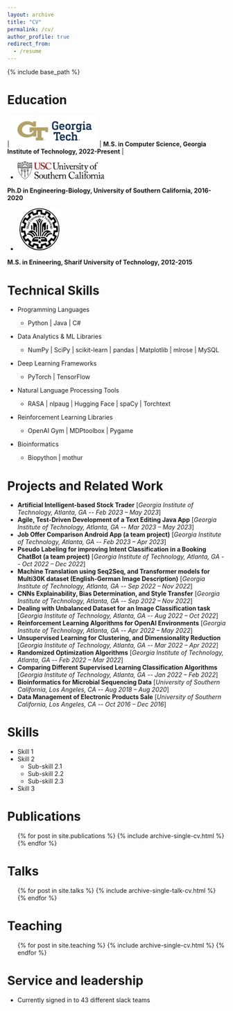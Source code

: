 ```yaml
---
layout: archive
title: "CV"
permalink: /cv/
author_profile: true
redirect_from:
  - /resume
---
```


{% include base_path %}

Education
======

| <img src="/images/GT_logo.png" alt="USC" width="200px"> | **M.S. in Computer Science, Georgia Institute of Technology, 2022-Present** |


- <img src="/images/usc_logo.png" alt="USC" width="200px"> 
**Ph.D in Engineering-Biology, University of Southern California, 2016-2020**



- <img src="/images/sharif_logo.png" alt="SUT" height="100" width="100"> 
**M.S. in Enineering, Sharif University of Technology, 2012-2015**
  

Technical Skills
======
* Programming Languages
  * Python  \|  Java  \|  C#


* Data Analytics & ML Libraries
  * NumPy  \|  SciPy  \|  scikit-learn  \|  pandas  \|  Matplotlib  \|  mlrose  \|  MySQL

* Deep Learning Frameworks
  * PyTorch  \|  TensorFlow


* Natural Language Processing Tools
  * RASA  \|  nlpaug  \|  Hugging Face  \|  spaCy  \|  Torchtext


* Reinforcement Learning Libraries
  * OpenAI Gym  \|  MDPtoolbox  \|  Pygame


* Bioinformatics
  * Biopython  \|  mothur


Projects and Related Work
======

* **Artificial Intelligent-based Stock Trader** [*Georgia Institute of Technology, Atlanta, GA -- Feb 2023 – May 2023*]
* **Agile, Test-Driven Development of a Text Editing Java App** [*Georgia Institute of Technology, Atlanta, GA -- Mar 2023 – May 2023*] 
* **Job Offer Comparison Android App (a team project)** [*Georgia Institute of Technology, Atlanta, GA -- Feb 2023 – Apr 2023*]
* **Pseudo Labeling for improving Intent Classification in a Booking ChatBot (a team project)** [*Georgia Institute of Technology, Atlanta, GA -- Oct 2022 – Dec 2022*]
* **Machine Translation using Seq2Seq, and Transformer models for Multi30K dataset (English-German Image Description)** [*Georgia Institute of Technology, Atlanta, GA -- Sep 2022 – Nov 2022*]
* **CNNs Explainability, Bias Determination, and Style Transfer** [*Georgia Institute of Technology, Atlanta, GA -- Sep 2022 – Nov 2022*]
* **Dealing with Unbalanced Dataset for an Image Classification task** [*Georgia Institute of Technology, Atlanta, GA -- Aug 2022 – Oct 2022*]
* **Reinforcement Learning Algorithms for OpenAI Environments** [*Georgia Institute of Technology, Atlanta, GA -- Apr 2022 – May 2022*]
* **Unsupervised Learning for Clustering, and Dimensionality Reduction** [*Georgia Institute of Technology, Atlanta, GA -- Mar 2022 – Apr 2022*]
* **Randomized Optimization Algorithms** [*Georgia Institute of Technology, Atlanta, GA -- Feb 2022 – Mar 2022*]
* **Comparing Different Supervised Learning Classification Algorithms** [*Georgia Institute of Technology, Atlanta, GA -- Jan 2022 – Feb 2022*]
* **Bioinformatics for Microbial Sequencing Data** [*University of Southern California, Los Angeles, CA -- Aug 2018 – Aug 2020*]
* **Data Management of Electronic Products Sale** [*University of Southern California, Los Angeles, CA -- Oct 2016 – Dec 2016*]












  
Skills
======
* Skill 1
* Skill 2
  * Sub-skill 2.1
  * Sub-skill 2.2
  * Sub-skill 2.3
* Skill 3

Publications
======
  <ul>{% for post in site.publications %}
    {% include archive-single-cv.html %}
  {% endfor %}</ul>
  
Talks
======
  <ul>{% for post in site.talks %}
    {% include archive-single-talk-cv.html %}
  {% endfor %}</ul>
  
Teaching
======
  <ul>{% for post in site.teaching %}
    {% include archive-single-cv.html %}
  {% endfor %}</ul>
  
Service and leadership
======
* Currently signed in to 43 different slack teams
